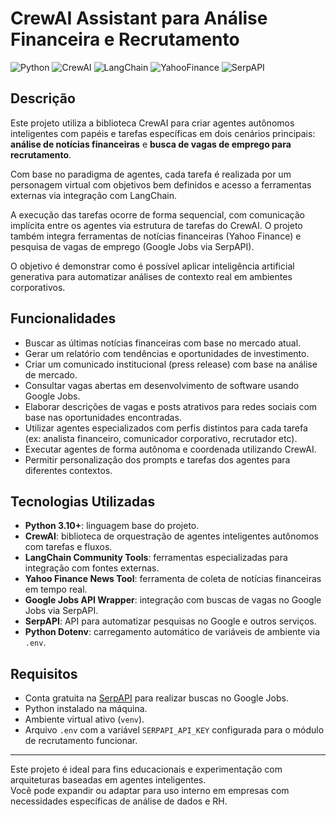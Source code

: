 # CrewAI Assistant para Análise Financeira e Recrutamento

![Python](https://img.shields.io/badge/Python-backend-blue?style=flat-square&logo=python)
![CrewAI](https://img.shields.io/badge/CrewAI-Agente%20Inteligente-6f42c1?style=flat-square)
![LangChain](https://img.shields.io/badge/LangChain-Ferramentas%20IA-ef8a17?style=flat-square)
![YahooFinance](https://img.shields.io/badge/Yahoo%20Finance%20News-Tool-430297?style=flat-square)
![SerpAPI](https://img.shields.io/badge/SerpAPI-Search%20API-blueviolet?style=flat-square)

## Descrição

Este projeto utiliza a biblioteca CrewAI para criar agentes autônomos inteligentes com papéis e tarefas específicas em dois cenários principais:  
**análise de notícias financeiras** e **busca de vagas de emprego para recrutamento**.  

Com base no paradigma de agentes, cada tarefa é realizada por um personagem virtual com objetivos bem definidos e acesso a ferramentas externas via integração com LangChain.

A execução das tarefas ocorre de forma sequencial, com comunicação implícita entre os agentes via estrutura de tarefas do CrewAI. O projeto também integra ferramentas de notícias financeiras (Yahoo Finance) e pesquisa de vagas de emprego (Google Jobs via SerpAPI).

O objetivo é demonstrar como é possível aplicar inteligência artificial generativa para automatizar análises de contexto real em ambientes corporativos.

## Funcionalidades

- Buscar as últimas notícias financeiras com base no mercado atual.
- Gerar um relatório com tendências e oportunidades de investimento.
- Criar um comunicado institucional (press release) com base na análise de mercado.
- Consultar vagas abertas em desenvolvimento de software usando Google Jobs.
- Elaborar descrições de vagas e posts atrativos para redes sociais com base nas oportunidades encontradas.
- Utilizar agentes especializados com perfis distintos para cada tarefa (ex: analista financeiro, comunicador corporativo, recrutador etc).
- Executar agentes de forma autônoma e coordenada utilizando CrewAI.
- Permitir personalização dos prompts e tarefas dos agentes para diferentes contextos.

## Tecnologias Utilizadas

- **Python 3.10+**: linguagem base do projeto.
- **CrewAI**: biblioteca de orquestração de agentes inteligentes autônomos com tarefas e fluxos.
- **LangChain Community Tools**: ferramentas especializadas para integração com fontes externas.
- **Yahoo Finance News Tool**: ferramenta de coleta de notícias financeiras em tempo real.
- **Google Jobs API Wrapper**: integração com buscas de vagas no Google Jobs via SerpAPI.
- **SerpAPI**: API para automatizar pesquisas no Google e outros serviços.
- **Python Dotenv**: carregamento automático de variáveis de ambiente via `.env`.

## Requisitos

- Conta gratuita na [SerpAPI](https://serpapi.com) para realizar buscas no Google Jobs.
- Python instalado na máquina.
- Ambiente virtual ativo (`venv`).
- Arquivo `.env` com a variável `SERPAPI_API_KEY` configurada para o módulo de recrutamento funcionar.

---

Este projeto é ideal para fins educacionais e experimentação com arquiteturas baseadas em agentes inteligentes.  
Você pode expandir ou adaptar para uso interno em empresas com necessidades específicas de análise de dados e RH.
